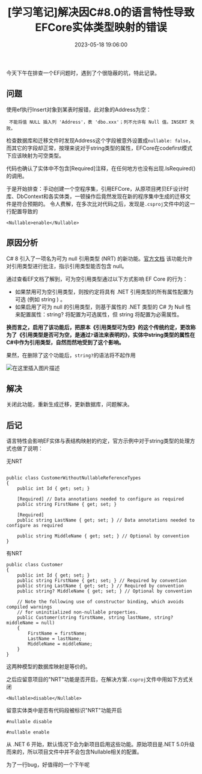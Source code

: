﻿---
thumbnail:
cover:
title: '[学习笔记]解决因C#8.0的语言特性导致EFCore实体类型映射的错误'
excerpt:
description:
date: 2023-05-18 19:06:00
tags:
  - .net
  - EFCore
  - sqlserver
  - C#

categories:
  - .NET
  - Database
 
toc: true
recommend: 1
keywords: categories-java
uniqueId: 2023-05-18 19:06:00/[学习笔记]解决因C#8.0的语言特性导致EFCore实体类型映射的错误.html
---
今天下午在排查一个EF问题时，遇到了个很隐蔽的坑，特此记录。
## 问题
使用ef执行Insert对象到某表时报错，此对象的Address为空：
```
 不能将值 NULL 插入列 'Address'，表 'dbo.xxx'；列不允许有 Null 值。INSERT 失败。
```
检查数据库和迁移文件时发现Address这个字段被意外设置成`nullable: false`，而其它的字段却正常，按理来说对于string类型的属性，EFCore在codefirst模式下应该映射为可空类型。

代码也确认了实体中不包含[Required]注释，在任何地方也没有出现.IsRequired()的调用。

于是开始排查：手动创建一个空程序集，引用EFCore，从原项目拷贝EF设计时库、DbContext和各实体类，一顿操作后竟然发现在新的程序集中生成的迁移文件是符合预期的。
令人费解，在多次比对代码之后，发现是`.csproj`文件中的这一行配置导致的

```
<Nullable>enable</Nullable>
```

## 原因分析

C# 8 引入了一项名为可为 null 引用类型 (NRT) 的新功能。[官方文档](https://learn.microsoft.com/zh-cn/dotnet/csharp/nullable-references#nullable-contexts)
该功能允许对引用类型进行批注，指示引用类型能否包含 null。

通过查看EF文档了解到，可为空引用类型通过以下方式影响 EF Core 的行为：

* 如果禁用可为空引用类型，则按约定将具有 .NET 引用类型的所有属性配置为可选 (例如 string ) 。
* 如果启用了可为 null 的引用类型，则基于属性的 .NET 类型的 C# 为 Null 性来配置属性：string? 将配置为可选属性，但 string 将配置为必需属性。


**换而言之，启用了该功能后，把原本《引用类型可为空》的这个传统约定，更改称为了《引用类型是否可为空，是通过`?`语法来表明的》，实体中string类型的属性在C#中作为引用类型，自然而然地受到了这个影响。**

果然，在删除了这个功能后，`string?`的语法将不起作用

![在这里插入图片描述](644861-20230518190438783-1214291094.png)
## 解决

关闭此功能，重新生成迁移，更新数据库，问题解决。

## 后记

语言特性会影响EF实体与表结构映射的约定，官方示例中对于string类型的处理方式也做了说明：

无NRT
```

public class CustomerWithoutNullableReferenceTypes
{
    public int Id { get; set; }

    [Required] // Data annotations needed to configure as required
    public string FirstName { get; set; }

    [Required]
    public string LastName { get; set; } // Data annotations needed to configure as required

    public string MiddleName { get; set; } // Optional by convention
}
```
有NRT
```
public class Customer
{
    public int Id { get; set; }
    public string FirstName { get; set; } // Required by convention
    public string LastName { get; set; } // Required by convention
    public string? MiddleName { get; set; } // Optional by convention

    // Note the following use of constructor binding, which avoids compiled warnings
    // for uninitialized non-nullable properties.
    public Customer(string firstName, string lastName, string? middleName = null)
    {
        FirstName = firstName;
        LastName = lastName;
        MiddleName = middleName;
    }
}

```

这两种模型的数据库映射是等价的。

之后应留意项目的"NRT"功能是否开启，在解决方案`.csproj`文件中用如下方式关闭
```
<Nullable>disable</Nullable>
```
留意实体类中是否有代码段被标识"NRT"功能开启
```
#nullable disable

#nullable enable
```

从 .NET 6 开始，默认情况下会为新项目启用这些功能。原始项目是.NET 5.0升级而来的，所以项目文件中并不会包含Nullable相关的配置。

为了一行bug，好值得的一个下午呢